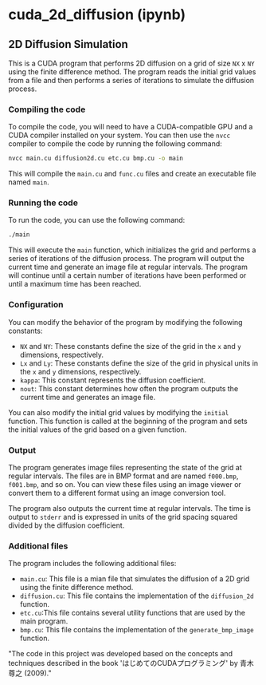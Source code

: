 # cuda_2d_diffusion (ipynb)
## 2D Diffusion Simulation

This is a CUDA program that performs 2D diffusion on a grid of size `NX` x `NY` using the finite difference method. The program reads the initial grid values from a file and then performs a series of iterations to simulate the diffusion process.

### Compiling the code

To compile the code, you will need to have a CUDA-compatible GPU and a CUDA compiler installed on your system. You can then use the `nvcc` compiler to compile the code by running the following command:

```bash
nvcc main.cu diffusion2d.cu etc.cu bmp.cu -o main
```

This will compile the `main.cu` and `func.cu` files and create an executable file named `main`.

### Running the code

To run the code, you can use the following command:

```bash
./main
```

This will execute the `main` function, which initializes the grid and performs a series of iterations of the diffusion process. The program will output the current time and generate an image file at regular intervals. The program will continue until a certain number of iterations have been performed or until a maximum time has been reached.

### Configuration

You can modify the behavior of the program by modifying the following constants:

- `NX` and `NY`: These constants define the size of the grid in the `x` and `y` dimensions, respectively.
- `Lx` and `Ly`: These constants define the size of the grid in physical units in the `x` and `y` dimensions, respectively.
- `kappa`: This constant represents the diffusion coefficient.
- `nout`: This constant determines how often the program outputs the current time and generates an image file.

You can also modify the initial grid values by modifying the `initial` function. This function is called at the beginning of the program and sets the initial values of the grid based on a given function.

### Output

The program generates image files representing the state of the grid at regular intervals. The files are in BMP format and are named `f000.bmp`, `f001.bmp`, and so on. You can view these files using an image viewer or convert them to a different format using an image conversion tool.

The program also outputs the current time at regular intervals. The time is output to `stderr` and is expressed in units of the grid spacing squared divided by the diffusion coefficient. 

### Additional files

The program includes the following additional files:

- `main.cu`: This file is a mian file that simulates the diffusion of a 2D grid using the finite difference method.
- `diffusion.cu`: This file contains the implementation of the `diffusion_2d` function.
- `etc.cu`:This file contains several utility functions that are used by the main program.
- `bmp.cu`: This file contains the implementation of the `generate_bmp_image` function.



"The code in this project was developed based on the concepts and techniques described in the book 'はじめてのCUDAプログラミング' by 青木 尊之
 (2009)."

